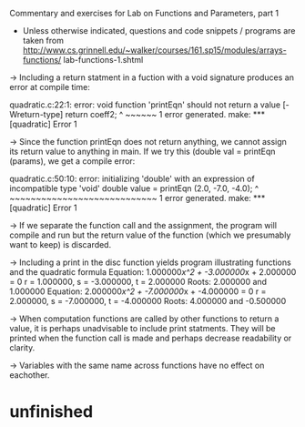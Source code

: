 Commentary and exercises for Lab on Functions and Parameters, part 1


- Unless otherwise indicated, questions and code snippets / programs are taken from 
http://www.cs.grinnell.edu/~walker/courses/161.sp15/modules/arrays-functions/
lab-functions-1.shtml


-> Including a return statment in a fuction with a void signature produces an error at
   compile time:

quadratic.c:22:1: error: void function 'printEqn' should not return a value [-Wreturn-type]
return coeff2;
^      ~~~~~~
1 error generated.
make: *** [quadratic] Error 1

-> Since the function printEqn does not return anything, we cannot assign its return value
   to anything in main. If we try this (double val = printEqn (params), we get a compile error:

quadratic.c:50:10: error: initializing 'double' with an expression of incompatible type 'void'
  double value = printEqn   (2.0, -7.0, -4.0);
         ^       ~~~~~~~~~~~~~~~~~~~~~~~~~~~~
1 error generated.
make: *** [quadratic] Error 1

-> If we separate the function call and the assignment, the program will compile and run 
   but the return value of the function (which we presumably want to keep) is discarded.


-> Including a print in the disc function yields
program illustrating functions and the quadratic formula
Equation:  1.000000*x^2 + -3.000000*x + 2.000000 = 0
r = 1.000000, s = -3.000000, t = 2.000000
    Roots:  2.000000 and 1.000000
Equation:  2.000000*x^2 + -7.000000*x + -4.000000 = 0
r = 2.000000, s = -7.000000, t = -4.000000
    Roots:  4.000000 and -0.500000


-> When computation functions are called by other functions to return a value, it is perhaps
   unadvisable to include print statments. They will be printed when the function call is made
   and perhaps decrease readability or clarity.




-> Variables with the same name across functions have no effect on eachother.

# unfinished